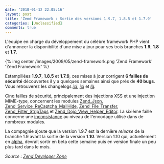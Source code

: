 ```yaml
---
date: '2010-01-12 22:05:16'
layout: post
title: 'Zend Framework : Sortie des versions 1.9.7, 1.8.5 et 1.7.9'
categories: [Unclassified]
comments: true
---
```


L'équipe en charge du développement du célèbre framework PHP vient d'annoncer la disponibilité d'une mise à jour pour ses trois branches **1.9**, **1.8** et **1.7**.

{% img center /images/2009/05/zend-framework.png 'Zend Framework' 'Zend Framework' %}

Estampillées **1.9.7**, **1.8.5** et **1.7.9**, ces mises à jour corrigent **6 failles de sécurité** découvertes il y a quelques semaines ainsi que près de **40 bugs**. Vous retrouverez les changelogs [_ici_](http://framework.zend.com/changelog/1.9.7), [_ici_](http://framework.zend.com/changelog/1.8.5) et [_là_](http://framework.zend.com/changelog/1.7.9).

Cinq failles de sécurité, principalement des injections XSS et une injection MIME-type, concernent les modules [Zend\_Json](http://framework.zend.com/security/advisory/ZF2010-06), [Zend\_Service\_ReCaptcha\_MailHide](http://framework.zend.com/security/advisory/ZF2010-05), [Zend\_File\_Transfer](http://framework.zend.com/security/advisory/ZF2010-04), [Zend\_Filter\_StripTags](http://framework.zend.com/security/advisory/ZF2010-03) et [Zend\_Dojo\_View\_Helper\_Editor](http://framework.zend.com/security/advisory/ZF2010-02). La sixième faille concerne une [inconsistance](http://framework.zend.com/security/advisory/ZF2010-01) au niveau de l'encodage utilisé dans de nombreux modules.

La compagnie ajoute que la version 1.9.7 est la dernière _release_ de la branche 1.9 avant la sortie de la version **1.10**. Version 1.10 qui, actuellement en [alpha](http://devzone.zend.com/article/11503-Zend-Framework-1.10.0alpha1-Released), devrait sortir en beta cette semaine puis en version finale un peu plus tard dans le mois.

_Source : [Zend Developer Zone](http://devzone.zend.com/article/11622-Zend-Framework-1.9.7-1.8.5-and-1.7.9-Released)_

